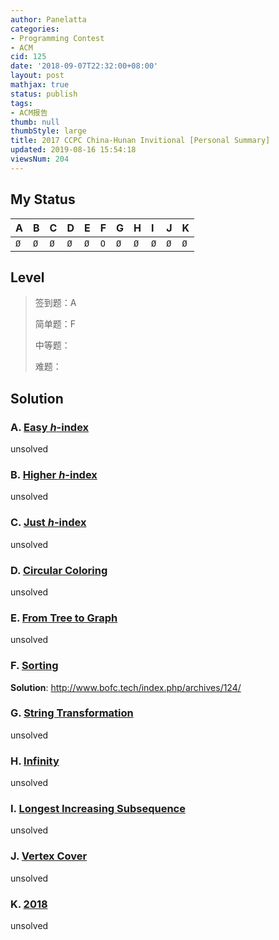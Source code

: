 ```yaml
---
author: Panelatta
categories:
- Programming Contest
- ACM
cid: 125
date: '2018-09-07T22:32:00+08:00'
layout: post
mathjax: true
status: publish
tags:
- ACM报告
thumb: null
thumbStyle: large
title: 2017 CCPC China-Hunan Invitional [Personal Summary]
updated: 2019-08-16 15:54:18
viewsNum: 204
---
```


<!--more-->

## My Status

| A    | B    | C    | D    | E    | F    | G    | H    | I    | J    | K    |
| :--- | :--- | :--- | :--- | :--- | :--- | :--- | :--- | :--- | :--- | :--- |
| `Ø`  | `Ø`  | `Ø`  | `Ø`  | `Ø`  | `O`  | `Ø`  | `Ø`  | `Ø`  | `Ø`  | `Ø`  |

## Level

> 签到题：A
>
> 简单题：F
>
> 中等题：
>
> 难题：

## Solution

### A. [Easy $h$-index](https://vjudge.net/contest/231828#problem/A)

unsolved

### B. [Higher $h$-index](https://vjudge.net/contest/231828#problem/B)

unsolved

### C. [Just $h$-index](https://vjudge.net/contest/231828#problem/C)

unsolved

### D. [Circular Coloring](https://vjudge.net/contest/231828#problem/D)

unsolved

### E. [From Tree to Graph](https://vjudge.net/contest/231828#problem/E)

unsolved

### F. [Sorting](https://vjudge.net/contest/231828#problem/F)

**Solution**: http://www.bofc.tech/index.php/archives/124/

### G. [String Transformation](https://vjudge.net/contest/231828#problem/G)

unsolved

### H. [Infinity](https://vjudge.net/contest/231828#problem/H)

unsolved

### I. [Longest Increasing Subsequence](https://vjudge.net/contest/231828#problem/I)

unsolved

### J. [Vertex Cover](https://vjudge.net/contest/231828#problem/J)

unsolved

### K. [2018](https://vjudge.net/contest/231828#problem/K)

unsolved
